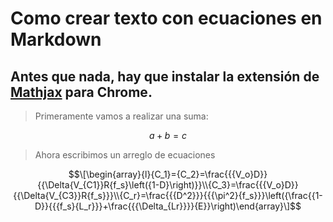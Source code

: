 # Como crear texto con ecuaciones en Markdown

## Antes que nada, hay que instalar la extensión de [Mathjax](https://chrome.google.com/webstore/detail/mathjax-plugin-for-github/ioemnmodlmafdkllaclgeombjnmnbima/related) para  Chrome.

>Primeramente vamos a realizar una suma:

$$a+b=c$$

>Ahora escribimos un arreglo de ecuaciones

$$\[\begin{array}{l}{C_1}={C_2}=\frac{{{V_o}D}}{{\Delta{V_{C1}}R{f_s}\left({1-D}\right)}}\\{C_3}=\frac{{{V_o}D}}{{\Delta{V_{C3}}R{f_s}}}\\{C_r}=\frac{{{D^2}}}{{{\pi^2}{f_s}}}\left({\frac{{1-D}}{{{f_s}{L_r}}}+\frac{{{\Delta_{Lr}}}}{E}}\right)\end{array}\]$$
